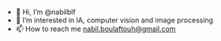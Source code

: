 - 👋 Hi, I’m @nabilblf
- 👀 I’m interested in IA, computer vision and image processing
- 📫 How to reach me nabil.boulaftouh@gmail.com

<!---
nabilblf/nabilblf is a ✨ special ✨ repository because its `README.md` (this file) appears on your GitHub profile.
You can click the Preview link to take a look at your changes.
--->
